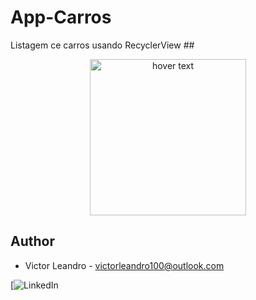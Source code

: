 # App-Carros
Listagem ce carros usando RecyclerView
##</br>

<p align="center">
  <img src="carros/appCarro.gif" width="250" title="hover text">
</p>

## Author</br>

* Victor Leandro - victorleandro100@outlook.com </br>

[![LinkedIn](www.linkedin.com/in/victor-leandro)
